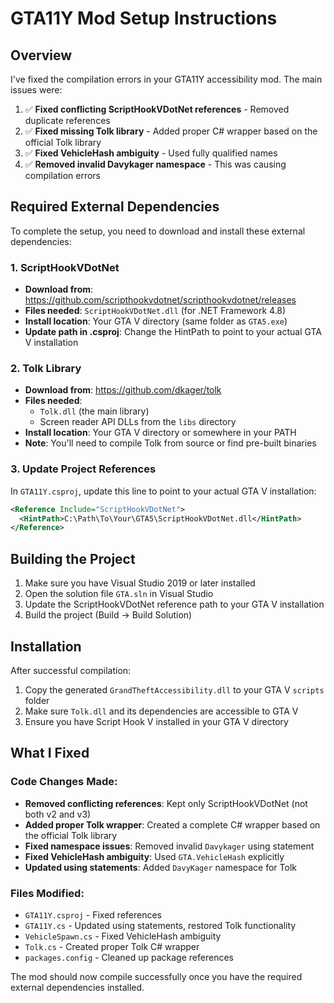 # GTA11Y Mod Setup Instructions

## Overview
I've fixed the compilation errors in your GTA11Y accessibility mod. The main issues were:

1. ✅ **Fixed conflicting ScriptHookVDotNet references** - Removed duplicate references
2. ✅ **Fixed missing Tolk library** - Added proper C# wrapper based on the official Tolk library
3. ✅ **Fixed VehicleHash ambiguity** - Used fully qualified names
4. ✅ **Removed invalid Davykager namespace** - This was causing compilation errors

## Required External Dependencies

To complete the setup, you need to download and install these external dependencies:

### 1. ScriptHookVDotNet
- **Download from**: https://github.com/scripthookvdotnet/scripthookvdotnet/releases
- **Files needed**: `ScriptHookVDotNet.dll` (for .NET Framework 4.8)
- **Install location**: Your GTA V directory (same folder as `GTA5.exe`)
- **Update path in .csproj**: Change the HintPath to point to your actual GTA V installation

### 2. Tolk Library
- **Download from**: https://github.com/dkager/tolk
- **Files needed**: 
  - `Tolk.dll` (the main library)
  - Screen reader API DLLs from the `libs` directory
- **Install location**: Your GTA V directory or somewhere in your PATH
- **Note**: You'll need to compile Tolk from source or find pre-built binaries

### 3. Update Project References

In `GTA11Y.csproj`, update this line to point to your actual GTA V installation:
```xml
<Reference Include="ScriptHookVDotNet">
  <HintPath>C:\Path\To\Your\GTA5\ScriptHookVDotNet.dll</HintPath>
</Reference>
```

## Building the Project

1. Make sure you have Visual Studio 2019 or later installed
2. Open the solution file `GTA.sln` in Visual Studio
3. Update the ScriptHookVDotNet reference path to your GTA V installation
4. Build the project (Build → Build Solution)

## Installation

After successful compilation:
1. Copy the generated `GrandTheftAccessibility.dll` to your GTA V `scripts` folder
2. Make sure `Tolk.dll` and its dependencies are accessible to GTA V
3. Ensure you have Script Hook V installed in your GTA V directory

## What I Fixed

### Code Changes Made:
- **Removed conflicting references**: Kept only ScriptHookVDotNet (not both v2 and v3)
- **Added proper Tolk wrapper**: Created a complete C# wrapper based on the official Tolk library
- **Fixed namespace issues**: Removed invalid `Davykager` using statement
- **Fixed VehicleHash ambiguity**: Used `GTA.VehicleHash` explicitly
- **Updated using statements**: Added `DavyKager` namespace for Tolk

### Files Modified:
- `GTA11Y.csproj` - Fixed references
- `GTA11Y.cs` - Updated using statements, restored Tolk functionality
- `VehicleSpawn.cs` - Fixed VehicleHash ambiguity
- `Tolk.cs` - Created proper Tolk C# wrapper
- `packages.config` - Cleaned up package references

The mod should now compile successfully once you have the required external dependencies installed.